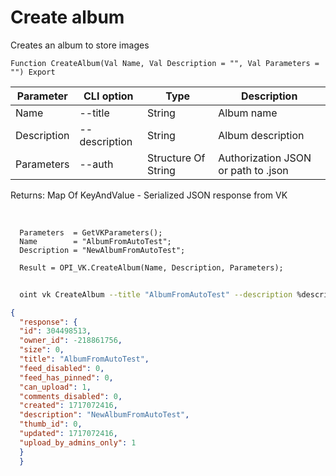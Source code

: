 ﻿---
sidebar_position: 5
---

# Create album
 Creates an album to store images



`Function CreateAlbum(Val Name, Val Description = "", Val Parameters = "") Export`

  | Parameter | CLI option | Type | Description |
  |-|-|-|-|
  | Name | --title | String | Album name |
  | Description | --description | String | Album description |
  | Parameters | --auth | Structure Of String | Authorization JSON or path to .json |

  
  Returns:  Map Of KeyAndValue - Serialized JSON response from VK

<br/>




```bsl title="Code example"
  Parameters  = GetVKParameters();
  Name        = "AlbumFromAutoTest";
  Description = "NewAlbumFromAutoTest";
  
  Result = OPI_VK.CreateAlbum(Name, Description, Parameters);
```



```sh title="CLI command example"
    
  oint vk CreateAlbum --title "AlbumFromAutoTest" --description %description% --auth "GetVKParameters()"

```

```json title="Result"
{
  "response": {
  "id": 304498513,
  "owner_id": -218861756,
  "size": 0,
  "title": "AlbumFromAutoTest",
  "feed_disabled": 0,
  "feed_has_pinned": 0,
  "can_upload": 1,
  "comments_disabled": 0,
  "created": 1717072416,
  "description": "NewAlbumFromAutoTest",
  "thumb_id": 0,
  "updated": 1717072416,
  "upload_by_admins_only": 1
  }
  }
```
